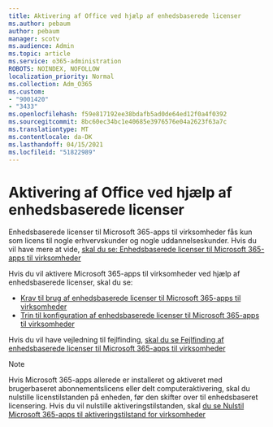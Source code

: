 ```yaml
---
title: Aktivering af Office ved hjælp af enhedsbaserede licenser
ms.author: pebaum
author: pebaum
manager: scotv
ms.audience: Admin
ms.topic: article
ms.service: o365-administration
ROBOTS: NOINDEX, NOFOLLOW
localization_priority: Normal
ms.collection: Adm_O365
ms.custom:
- "9001420"
- "3433"
ms.openlocfilehash: f59e817192ee38bdafb5ad0de64ed12f0a4f0392
ms.sourcegitcommit: 8bc60ec34bc1e40685e3976576e04a2623f63a7c
ms.translationtype: MT
ms.contentlocale: da-DK
ms.lasthandoff: 04/15/2021
ms.locfileid: "51822989"
---
```

# <a name="activating-office-using-device-based-licensing"></a>Aktivering af Office ved hjælp af enhedsbaserede licenser

Enhedsbaserede licenser til Microsoft 365-apps til virksomheder fås kun som licens til nogle erhvervskunder og nogle uddannelseskunder. Hvis du vil have mere at vide, [skal du se: Enhedsbaserede licenser til Microsoft 365-apps til virksomheder](https://docs.microsoft.com/deployoffice/device-based-licensing)

Hvis du vil aktivere Microsoft 365-apps til virksomheder ved hjælp af enhedsbaserede licenser, skal du se:

- [Krav til brug af enhedsbaserede licenser til Microsoft 365-apps til virksomheder](https://docs.microsoft.com/deployoffice/device-based-licensing#requirements-for-using-device-based-licensing-for-microsoft-365-apps-for-enterprise)
- [Trin til konfiguration af enhedsbaserede licenser til Microsoft 365-apps til virksomheder](https://docs.microsoft.com/deployoffice/device-based-licensing#steps-to-configure-device-based-licensing-for-microsoft-365-apps-for-enterprise)

Hvis du vil have vejledning til fejlfinding, [skal du se Fejlfinding af enhedsbaserede licenser til Microsoft 365-apps til virksomheder](https://docs.microsoft.com/deployoffice/device-based-licensing#troubleshoot-device-based-licensing-for-microsoft-365-apps-for-enterprise)

> [!NOTE]
> Hvis Microsoft 365-apps allerede er installeret og aktiveret med brugerbaseret abonnementslicens eller delt computeraktivering, skal du nulstille licenstilstanden på enheden, før den skifter over til enhedsbaseret licensering. Hvis du vil nulstille aktiveringstilstanden, skal [du se Nulstil Microsoft 365-apps til aktiveringstilstand for virksomheder](https://docs.microsoft.com/office/troubleshoot/activation/reset-office-365-proplus-activation-state)
